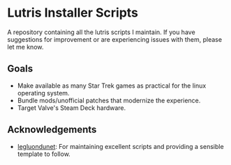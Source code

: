 # Lutris Installer Scripts

A repository containing all the lutris scripts I maintain. If you have suggestions for improvement or are experiencing issues with them, please let me know.

## Goals

- Make available as many Star Trek games as practical for the linux operating system.
- Bundle mods/unofficial patches that modernize the experience.
- Target Valve's Steam Deck hardware.

## Acknowledgements

- [legluondunet](https://github.com/legluondunet/MyLittleLutrisScripts): For maintaining excellent scripts and providing a sensible template to follow.